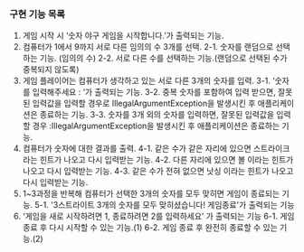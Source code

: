 ### 구현 기능 목록

1. 게임 시작 시 ‘숫자 야구 게임을 시작합니다.’가 출력되는 기능.
2. 컴퓨터가 1에서 9까지 서로 다른 임의의 수 3개를 선택.
    2-1. 숫자를 랜덤으로 선택하는 기능. (임의의 수)
    2-2. 서로 다른 수를 선택하는 기능.(랜덤으로 선택된 수가 중복되지 않도록)
3. 게임 플레이어는 컴퓨터가 생각하고 있는 서로 다른 3개의 숫자를 입력.
    3-1. ‘숫자를 입력해주세요 : ‘가 출력되는 기능.
    3-2. 중복 숫자를 포함하여 입력 받으면, 잘못된 입력값을 입력할 경우로 IllegalArgumentException을 발생시킨 후 애플리케이션은 종료하는 기능.
    3-3. 숫자를 3개 외의 숫자를 입력하면, 잘못된 입력값을 입력할 경우 :IllegalArgumentException을 발생시킨 후 애플리케이션은 종료하는 기능.
4. 컴퓨터가 숫자에 대한 결과를 출력.
    4-1. 같은 수가 같은 자리에 있으면 스트라이크 라는 힌트가 나오고 다시 입력받는 기능.
    4-2. 다른 자리에 있으면 볼 이라는 힌트가 나오고 다시 입력받는 기능.
    4-3. 같은 수가 전혀 없으면 낫싱 이라는 힌트가 나오고 다시 입력받는 기능.
5. 1~3과정을 반복해 컴퓨터가 선택한 3개의 숫자를 모두 맞히면 게임이 종료되는 기능.
    5-1. '3스트라이트 3개의 숫자를 모두 맞히셨습니다! 게임종료'가 출력되는 기능
6. ‘게임을 새로 시작하려면 1, 종료하려면 2를 입력하세요’ 가 출력되는 기능
    6-1. 게임 종료 후 다시 시작할 수 있는 기능.(1)
    6-2. 게임 종료 후 완전히 종료할 수 있는 기능.(2)

            
